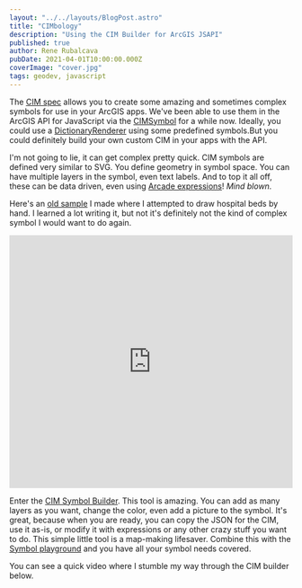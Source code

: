 ```yaml
---
layout: "../../layouts/BlogPost.astro"
title: "CIMbology"
description: "Using the CIM Builder for ArcGIS JSAPI"
published: true
author: Rene Rubalcava
pubDate: 2021-04-01T10:00:00.000Z
coverImage: "cover.jpg"
tags: geodev, javascript
---
```


The [CIM spec](https://github.com/Esri/cim-spec) allows you to create some amazing and sometimes complex symbols for use in your ArcGIS apps. We've been able to use them in the ArcGIS API for JavaScript via the [CIMSymbol](https://developers.arcgis.com/javascript/latest/api-reference/esri-symbols-CIMSymbol.html) for a while now. Ideally, you could use a [DictionaryRenderer](https://developers.arcgis.com/javascript/latest/api-reference/esri-renderers-DictionaryRenderer.html) using some predefined symbols.But you could definitely build your own custom CIM in your apps with the API.

I'm not going to lie, it can get complex pretty quick. CIM symbols are defined very similar to SVG. You define geometry in symbol space. You can have multiple layers in the symbol, even text labels. And to top it all off, these can be data driven, even using [Arcade expressions](https://developers.arcgis.com/javascript/latest/sample-code/cim-primitive-overrides/)! _Mind blown._

Here's an [old sample](https://codepen.io/odoe/pen/vYNvvZB?editors=0010) I made where I attempted to draw hospital beds by hand. I learned a lot writing it, but not it's definitely not the kind of complex symbol I would want to do again.

<iframe height="450" style="width: 100%;" scrolling="no" title="Graphics - CIM" src="https://codepen.io/odoe/embed/preview/vYNvvZB?height=440&theme-id=39013&default-tab=js,result" frameborder="no" loading="lazy" allowtransparency="true" allowfullscreen="true">
  See the Pen <a href='https://codepen.io/odoe/pen/vYNvvZB'>Graphics - CIM</a> by Rene Rubalcava
  (<a href='https://codepen.io/odoe'>@odoe</a>) on <a href='https://codepen.io'>CodePen</a>.
</iframe>

Enter the [CIM Symbol Builder](https://developers.arcgis.com/javascript/latest/cim-builder/). This tool is amazing. You can add as many layers as you want, change the color, even add a 
picture to the symbol. It's great, because when you are ready, you can copy the JSON for the CIM, use it as-is, or modify it with expressions or any other crazy stuff you want to do. This simple little tool is a map-making lifesaver. Combine this with the [Symbol playground](https://developers.arcgis.com/javascript/latest/sample-code/playground/) and you have all your symbol needs covered.

You can see a quick video where I stumble my way through the CIM builder below.

<lite-youtube videoid="2cJCDPZ08Jc"></lite-youtube>
